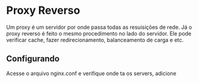 # Proxy Reverso

Um proxy é um servidor por onde passa todas as resuisições de rede. Já o proxy reverso é feito o mesmo procedimento no lado do servidor. Ele pode verificar cache, fazer redirecionamento, balanceamento de carga e etc.

## Configurando

Acesse o arquivo nginx.conf e verifique onde ta os servers, adicione 